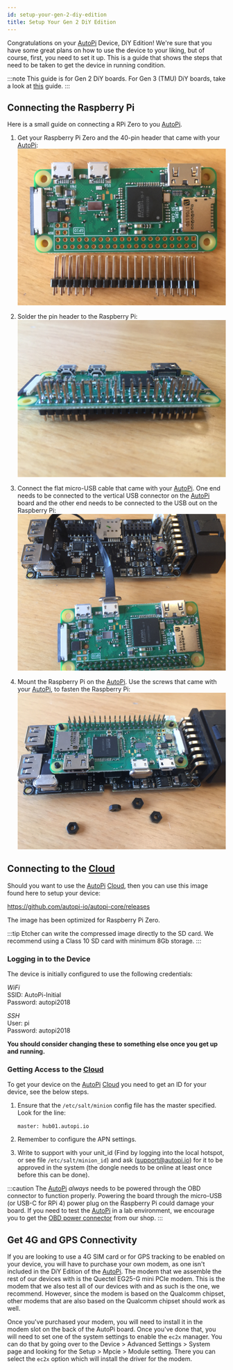 ```yaml
---
id: setup-your-gen-2-diy-edition
title: Setup Your Gen 2 DiY Edition
---
```


Congratulations on your [AutoPi](https://www.autopi.io) Device, DiY Edition! We're sure that you have some great plans on how to use
the device to your liking, but of course, first, you need to set it up. This is a guide that shows the
steps that need to be taken to get the device in running condition.

:::note
This guide is for Gen 2 DiY boards. For Gen 3 (TMU) DiY boards, take a look at
[this](/hardware/legacy_devices/autopi_dongle_gen3/setup_your_tmu_diy_edition.md) guide.
:::

## Connecting the Raspberry Pi
Here is a small guide on connecting a RPi Zero to you [AutoPi](https://www.autopi.io).

1. Get your Raspberry Pi Zero and the 40-pin header that came with your [AutoPi](https://www.autopi.io):
![rpi_zero_pinless](/img/hardware/legacy_devices/autopi_dongle/setup_your_gen_2_diy_edition/rpi_zero_pinless.jpeg) 

2. Solder the pin header to the Raspberry Pi:
![rpi_zero_pins_attached](/img/hardware/legacy_devices/autopi_dongle/setup_your_gen_2_diy_edition/rpi_zero_pins_attached.jpeg) 

3. Connect the flat micro-USB cable that came with your [AutoPi](https://www.autopi.io). One end needs to be connected to the
vertical USB connector on the [AutoPi](https://www.autopi.io) board and the other end needs to be connected to the USB out on
the Raspberry Pi: 
![connect_diy_board_usb](/img/hardware/legacy_devices/autopi_dongle/setup_your_gen_2_diy_edition/connect_diy_board_usb.jpeg) 

4. Mount the Raspberry Pi on the [AutoPi](https://www.autopi.io). Use the screws that came with your [AutoPi](https://www.autopi.io), to fasten the
Raspberry Pi: 
![fasten_rpi_with_diy_board](/img/hardware/legacy_devices/autopi_dongle/setup_your_gen_2_diy_edition/fasten_rpi_with_diy_board.jpeg) 

## Connecting to the [Cloud](https://www.autopi.io/software-platform/cloud-management)
Should you want to use the [AutoPi](https://www.autopi.io) [Cloud](https://www.autopi.io/software-platform/cloud-management), then you can use this image found here to setup your device:

https://github.com/autopi-io/autopi-core/releases

The image has been optimized for Raspberry Pi Zero.

:::tip
Etcher can write the compressed image directly to the SD card. We recommend using a Class 10
SD card with minimum 8Gb storage.
:::

### Logging in to the Device

The device is initially configured to use the following credentials:

*WiFi*  
SSID: AutoPi-Initial  
Password: autopi2018  

*SSH*  
User: pi  
Password: autopi2018  

**You should consider changing these to something else once you get up and running.**

### Getting Access to the [Cloud](https://www.autopi.io/software-platform/cloud-management)
To get your device on the [AutoPi](https://www.autopi.io) [Cloud](https://www.autopi.io/software-platform/cloud-management) you need to get an ID for your device, see the below steps.

1. Ensure that the `/etc/salt/minion` config file has the master specified. Look for the line:

    ```
    master: hub01.autopi.io
    ```

2. Remember to configure the APN settings.
3. Write to support with your unit_id (Find by logging into the local hotspot, or see file
`/etc/salt/minion_id`) and ask (support@autopi.io) for it to be approved in the system (the dongle
needs to be online at least once before this can be done).

:::caution
The [AutoPi](https://www.autopi.io) *always* needs to be powered through the OBD connector to function properly.
Powering the board through the micro-USB (or USB-C for RPi 4) power plug on the Raspberry Pi could damage your
board. If you need to test the [AutoPi](https://www.autopi.io) in a lab environment, we encourage you to get the
[OBD power connector](https://shop.autopi.io/en/products/obd-ii-power-cable-10/) from our shop.
:::

## Get 4G and GPS Connectivity
If you are looking to use a 4G SIM card or for GPS tracking to be enabled on your device, you will
have to purchase your own modem, as one isn't included in the DiY Edition of the [AutoPi](https://www.autopi.io). The modem
that we assemble the rest of our devices with is the Quectel EG25-G mini PCIe modem. This is the
modem that we also test all of our devices with and as such is the one, we recommend. However, since
the modem is based on the Qualcomm chipset, other modems that are also based on the Qualcomm chipset
should work as well.

Once you've purchased your modem, you will need to install it in the modem slot on the back of the
AutoPi board. Once you've done that, you will need to set one of the system settings to enable the
`ec2x` manager. You can do that by going over to the Device > Advanced Settings > System page and looking
for the Setup > Mpcie > Module setting. There you can select the `ec2x` option which will install
the driver for the modem.

